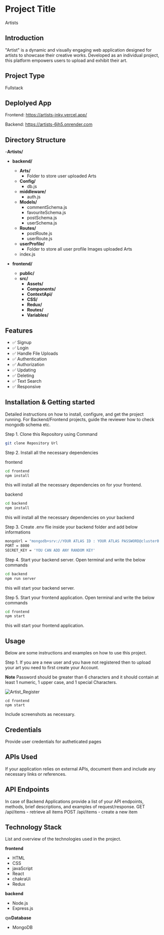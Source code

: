 
# Project Title
Artists 

## Introduction
"Artist" is a dynamic and visually engaging web application designed for artists to showcase their creative works. Developed as an individual project, this platform empowers users to upload and exhibit their art.

## Project Type
Fullstack


## Deplolyed App
Frontend: https://artists-inky.vercel.app/

Backend: https://artists-6jh5.onrender.com


## Directory Structure

-**Artists/**
- **backend/**
   - **Arts/**
      - Folder to store user uploaded Arts
   - **Config/**
      - db.js
   - **middleware/**
      - auth.js
   - **Models/**
      - commentSchema.js 
      - favouriteSchema.js
      - postSchema.js
      - userSchema.js
   - **Routes/**
      - postRoute.js
      - userRoute.js
   - **userProfile/**
      - Folder to store all user profile Images uploaded Arts
   - index.js

- **frontend/**
   - **public/**
   - **src/**
      - **Assets/**
      - **Components/**
      - **ContextApi/**
      - **CSS/**
      - **Redux/**
      - **Routes/**
      - **Variables/**
<!-- ## Video Walkthrough of the project
Attach a very short video walkthough of all of the features [ 1 - 3 minutes ] -->

<!-- ## Video Walkthrough of the codebase
Attach a very short video walkthough of codebase [ 1 - 5 minutes ] -->

## Features

- ✅ Signup
- ✅ Login
- ✅ Handle File Uploads
- ✅ Authentication
- ✅ Authorization
- ✅ Updating
- ✅ Deleting
- ✅ Text Search
- ✅ Responsive

<!-- ## design decisions or assumptions
List your design desissions & assumptions -->

## Installation & Getting started
Detailed instructions on how to install, configure, and get the project running. For Backend/Frontend projects, guide the reviewer how to check mongodb schema etc.


Step 1. Clone this Repository using Command
```bash
git clone Repository Url
```

Step 2. Install all the necessary dependencies

frontend
```bash
cd frontend
npm install
```
this will install all the necessary dependencies on for your frontend.


backend
```bash
cd backend
npm install
```
this will install all the necessary dependencies on your backend



Step 3. Create .env flie inside your backend folder and add below informations
```bash
mongoUrl = "mongodb+srv://YOUR ATLAS ID : YOUR ATLAS PASSWORD@cluster0.nnesbwa.mongodb.net/Artists?retryWrites=true&w=majority"
PORT = 8000
SECRET_KEY = 'YOU CAN ADD ANY RANDOM KEY'

```
Step 4. Start your backend server. Open terminal and write the below commands
```bash
cd backend
npm run server

```
this will start your backend server.

Step 5. Start your frontend application. Open terminal and write the below commands
```bash
cd frontend
npm start

```
this will start your frontend application.



## Usage
Below are some instructions and examples on how to use this project.

Step 1. If you are a new user and you have not registered then to upload your art you need to first create your Account.

**Note** Password should be greater than 6 characters and it should contain at least 1 numeric, 1 upper case, and 1 special Characters.

![Artist_Register](https://github.com/ParmeshwarMurmu/Artists/assets/121368970/3ffd5d3f-47fc-42f7-89e1-a90d7e7a2878)


```ba1h
cd frontend
npm start

```


Include screenshots as necessary.

## Credentials
Provide user credentials for autheticated pages

## APIs Used
If your application relies on external APIs, document them and include any necessary links or references.

## API Endpoints
In case of Backend Applications provide a list of your API endpoints, methods, brief descriptions, and examples of request/response.
GET /api/items - retrieve all items
POST /api/items - create a new item


## Technology Stack
List and overview of the technologies used in the project.

**frontend**
- HTML
- CSS
- javaScript
- React
- chakraUi
- Redux

**backend**
- Node.js
- Express.js


qw**Database**
- MongoDB
